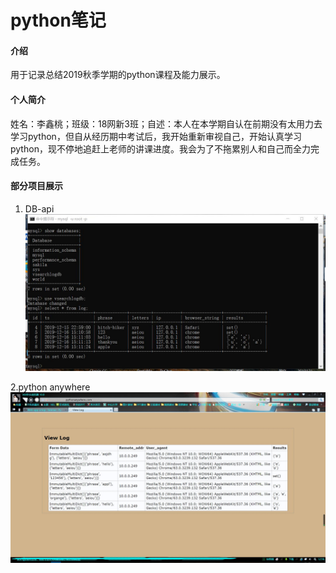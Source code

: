 # python笔记

#### 介绍
用于记录总结2019秋季学期的python课程及能力展示。

#### 个人简介
姓名：李鑫桃；班级：18网新3班；自述：本人在本学期自认在前期没有太用力去学习python，但自从经历期中考试后，我开始重新审视自己，开始认真学习python，现不停地追赶上老师的讲课进度。我会为了不拖累别人和自己而全力完成任务。


#### 部分项目展示

1.  DB-api
![mysql](mysql.jpg )

2.python anywhere
![viewlog](python3.jpg )



